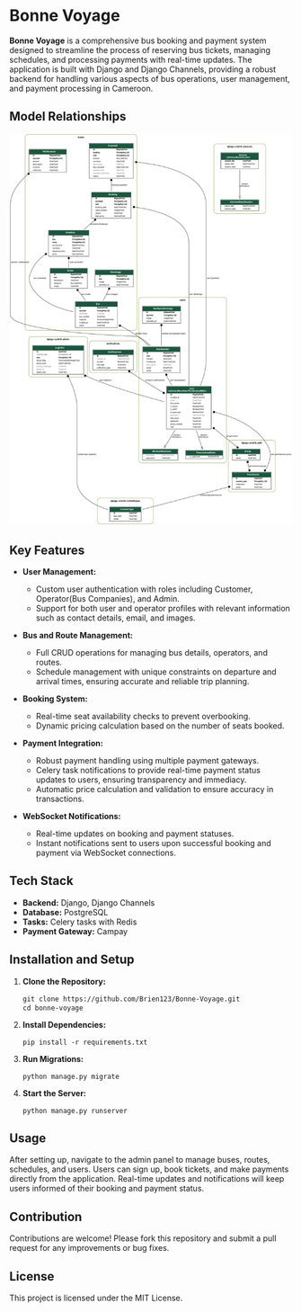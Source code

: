 # Bonne Voyage

**Bonne Voyage** is a comprehensive bus booking and payment system designed to streamline the process of reserving bus tickets, managing schedules, and processing payments with real-time updates. The application is built with Django and Django Channels, providing a robust backend for handling various aspects of bus operations, user management, and payment processing in Cameroon.

## Model Relationships
![Django Model Diagram](mymodels.png)

## Key Features

- **User Management:** 
  - Custom user authentication with roles including Customer, Operator(Bus Companies), and Admin.
  - Support for both user and operator profiles with relevant information such as contact details, email, and images.

- **Bus and Route Management:**
  - Full CRUD operations for managing bus details, operators, and routes.
  - Schedule management with unique constraints on departure and arrival times, ensuring accurate and reliable trip planning.

- **Booking System:**
  - Real-time seat availability checks to prevent overbooking.
  - Dynamic pricing calculation based on the number of seats booked.

- **Payment Integration:**
  - Robust payment handling using multiple payment gateways.
  - Celery task notifications to provide real-time payment status updates to users, ensuring transparency and immediacy.
  - Automatic price calculation and validation to ensure accuracy in transactions.

- **WebSocket Notifications:**
  - Real-time updates on booking and payment statuses.
  - Instant notifications sent to users upon successful booking and payment via WebSocket connections.

## Tech Stack

- **Backend:** Django, Django Channels
- **Database:** PostgreSQL
- **Tasks:** Celery tasks with Redis
- **Payment Gateway:** Campay

## Installation and Setup

1. **Clone the Repository:**
   ```
   git clone https://github.com/Brien123/Bonne-Voyage.git
   cd bonne-voyage
   ```

2. **Install Dependencies:**
   ```
   pip install -r requirements.txt
   ```

3. **Run Migrations:**
   ```
   python manage.py migrate
   ```

4. **Start the Server:**
   ```
   python manage.py runserver
   ```

## Usage

After setting up, navigate to the admin panel to manage buses, routes, schedules, and users. Users can sign up, book tickets, and make payments directly from the application. Real-time updates and notifications will keep users informed of their booking and payment status.

## Contribution

Contributions are welcome! Please fork this repository and submit a pull request for any improvements or bug fixes.

## License

This project is licensed under the MIT License.
